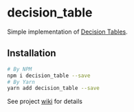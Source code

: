 # decision_table

Simple implementation of [Decision Tables](https://en.wikipedia.org/wiki/Decision_table).

## Installation

```bash
# By NPM
npm i decision_table --save
# By Yarn
yarn add decision_table --save
```

See project [wiki](https://github.com/AlexanderSychev/decision-table/wiki) for details
